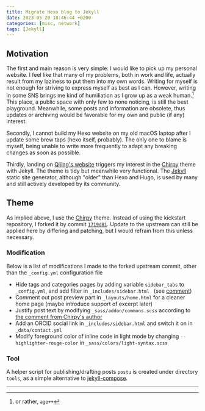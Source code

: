 ```yaml
---
title: Migrate Hexo blog to Jekyll
date: 2023-05-20 18:46:44 +0200
categories: [misc, network]
tags: [Jekyll]
---
```


## Motivation

The first and main reason is very simple: I would like to pick up my personal
website. I feel like that many of my problems, both in work and life, actually
result from my laziness to put them into my own words.
Writing for myself is not enough for striving to express myself as best as
I can. However, writing in some SNS brings me kind of humiliation as I grow
up as a weak human.[^1]
This place, a public space with only few to none noticing, is still the best playground.
Meanwhile, some posts and information are obsolete, thus updates or archiving
would be favorable for my own and public (if any) interest.

Secondly, I cannot build my Hexo website on my old macOS laptop after I update
some brew taps (hexo itself, probably). The only one to blame is myself, being
unable to write more frequently to adapt any breaking changes as soon as
possible.

Thirdly, landing on [Qijing's website](http://staff.ustc.edu.cn/~zqj/) triggers my
interest in the [Chirpy](https://github.com/cotes2020/jekyll-theme-chirpy)
theme with Jekyll. The theme is tidy but meanwhile very functional.
The [Jekyll](https://jekyllrb.com/) static site generator, although "older"
than Hexo and Hugo, is used by many and still actively developed by its
community.


## Theme

As implied above, I use the [Chirpy](https://github.com/cotes2020/jekyll-theme-chirpy) theme.
Instead of using the kickstart repository, I forked it by commit
[`1719d81`](https://github.com/cotes2020/jekyll-theme-chirpy/tree/1719d81d00b32b107c35b3903089be84a9b28a6c).
Update to the upstream can still be applied here by differing and patching,
but I would refrain from this unless necessary.

### Modification

Below is a list of modifications I made to the forked upstream commit,
other than the `_config.yml` configuration file

- Hide tags and categories pages by adding variable `sidebar_tabs` to `_config.yml`,
  and add filter in `_includes/sidebar.html ` (see [comment](https://github.com/cotes2020/jekyll-theme-chirpy/issues/651#issuecomment-1230532056))
- Comment out post preview part in `_layouts/home.html` for a cleaner home page
  (maybe introduce support of excerpt later)
- Justify post text by modifying `_sass/addon/commons.scss` according to
  [the comment from Chirpy's author](https://github.com/cotes2020/jekyll-theme-chirpy/issues/172#issuecomment-823987550)
- Add an ORCID social link in `_includes/sidebar.html` and switch it on in `_data/contact.yml`
- Modify foreground color of inline code in light mode by changing `--highlighter-rouge-color` in `_sass/colors/light-syntax.scss`

### Tool

A helper script for publishing/drafting posts `postu` is created under directory `tools`,
as a simple alternative to [jekyll-compose](https://github.com/jekyll/jekyll-compose).

---

[^1]: or rather, `age++`

